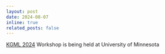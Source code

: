 ```yaml
---
layout: post
date: 2024-08-07
inline: true
related_posts: false
---
```


[KGML 2024](https://sites.google.com/umn.edu/kgml2024/home?authuser=0) Workshop is being held at University of Minnesota

